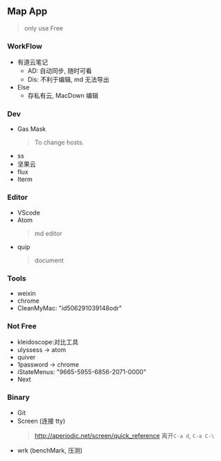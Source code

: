 ## Map App

> only use Free

### WorkFlow

* 有道云笔记
  * AD: 自动同步, 随时可看
  * Dis: 不利于编辑, md 无法导出
* Else
  * 存私有云, MacDown 编辑

### Dev

* Gas Mask
  > To change hosts.
* ss
* 坚果云
* flux
* Iterm

### Editor

* VScode
* Atom
  > md editor
* quip
  > document

### Tools

* weixin
* chrome
* CleanMyMac: "id506291039148odr"

### Not Free

* kleidoscope:对比工具
* ulyssess -> atom
* quiver
* 1password -> chrome
* iStateMenus: "9665-5955-6856-2071-0000"
* Next

### Binary

* Git
* Screen (连接 tty)
  > http://aperiodic.net/screen/quick_reference
  > 离开`C-a d`, `C-a C-\`
* wrk (benchMark, 压测)
